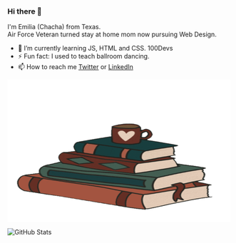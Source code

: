 ### Hi there 👋 

I'm Emilia (Chacha) from Texas.<br>
Air Force Veteran turned stay at home mom now pursuing Web Design.
<ul>
  <li>🌱 I’m currently learning JS, HTML and CSS. 100Devs</li>
  <li>⚡ Fun fact: I used to teach ballroom dancing.</li>
  <li>📫 How to reach me <a href="https://twitter.com/ChachaSmalls22">Twitter</a> or <a href="https://www.linkedin.com/in/emilia-menchaca-6a6902232/">LinkedIn</a></li>
</ul>
<p><img align="center" src="https://github.com/ChachaSmalls/ChachaSmalls/blob/main/giphy.gif" width="500" height="320" /></p>

![GitHub Stats](https://github-readme-stats.vercel.app/api?username=ChachaSmalls&theme=tokyonight)




